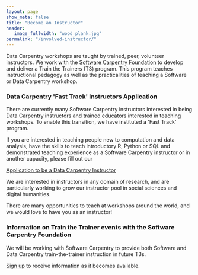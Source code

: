 ```yaml
---
layout: page
show_meta: false
title: "Become an Instructor"
header:
   image_fullwidth: "wood_plank.jpg"
permalink: "/involved-instructor/"
---
```


Data Carpentry workshops are taught by trained, peer, volunteer instructors. We
work with the [Software Carpentry Foundation](http://software-carpentry.org) to develop and deliver a
Train the Trainers (T3) program. This program teaches instructional pedagogy as 
well as the practicalities of teaching a Software or Data Carpentry workshop. 


### Data Carpentry 'Fast Track' Instructors Application

There are currently
many Software Carpentry instructors interested in being Data Carpentry instructors
and trained educators interested in teaching workshops. To enable this 
transition, we have instituted a 'Fast Track' program. 

If you are interested in teaching people new to computation and data analysis, 
have the skills to teach
introductory R, Python or SQL and demonstrated teaching experience as a Software
Carpentry instructor or in another capacity, please fill out our

[Application to be a Data Carpentry Instructor]( )

We are interested in instructors in any domain of research, and are particularly 
working to grow our instructor pool in social sciences and digital humanities. 

There are many opportunities to teach at workshops around the world, and we
would love to have you as an instructor! 


### Information on Train the Trainer events with the Software Carpentry Foundation

We will be working with Software Carpentry to provide both Software and Data
Carpentry train-the-trainer instruction in future T3s. 

[Sign up](http://software-carpentry.org/pages/register.html) to receive information
as it becomes available. 



